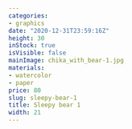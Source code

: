 ```yaml
---
categories:
- graphics
date: "2020-12-31T23:59:16Z"
height: 30
inStock: true
isVisible: false
mainImage: chika_with_bear-1.jpg
materials:
- watercolor
- paper
price: 80
slug: sleepy-bear-1
title: Sleepy bear 1
width: 21
---
```


